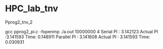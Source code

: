 # HPC_lab_tnv


Pprog2_tnv_2

gcc  pprog2_pi.c -fopenmp
./a.out 10000000 4
Serial PI : 3.142123 
Actual PI  :3.141593 
Time: 0.148911 
 Parallel PI : 3.141608 
 Actual PI : 3.141593 
Time: 0.030931 
